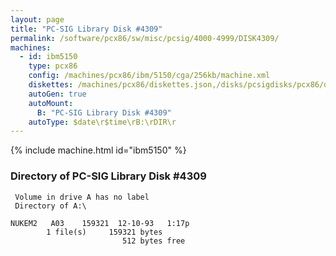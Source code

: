 ```yaml
---
layout: page
title: "PC-SIG Library Disk #4309"
permalink: /software/pcx86/sw/misc/pcsig/4000-4999/DISK4309/
machines:
  - id: ibm5150
    type: pcx86
    config: /machines/pcx86/ibm/5150/cga/256kb/machine.xml
    diskettes: /machines/pcx86/diskettes.json,/disks/pcsigdisks/pcx86/diskettes.json
    autoGen: true
    autoMount:
      B: "PC-SIG Library Disk #4309"
    autoType: $date\r$time\rB:\rDIR\r
---
```


{% include machine.html id="ibm5150" %}

### Directory of PC-SIG Library Disk #4309

     Volume in drive A has no label
     Directory of A:\

    NUKEM2   A03    159321  12-10-93   1:17p
            1 file(s)     159321 bytes
                             512 bytes free
